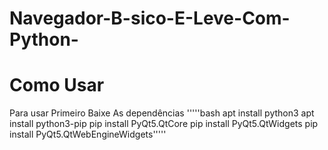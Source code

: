 # Navegador-B-sico-E-Leve-Com-Python-
# Como Usar 
Para usar Primeiro Baixe As dependências 
'''''bash
apt install python3 
apt install python3-pip
pip install PyQt5.QtCore
pip install PyQt5.QtWidgets
pip install PyQt5.QtWebEngineWidgets'''''
